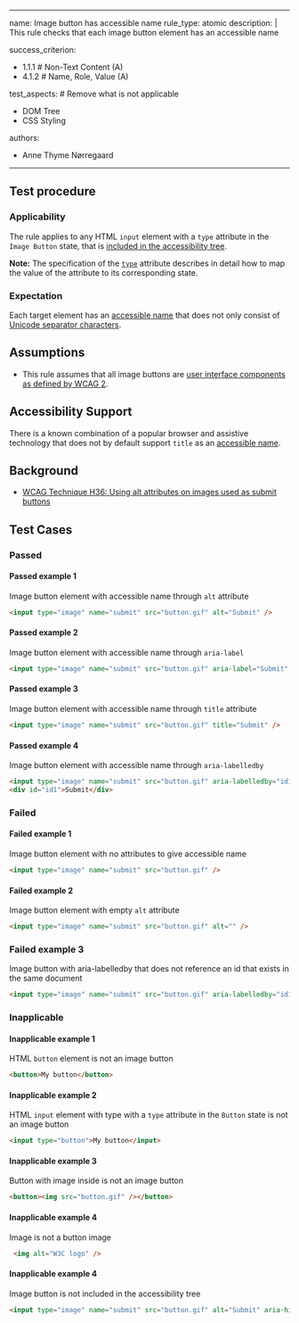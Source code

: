 
---
name: Image button has accessible name
rule_type: atomic
description: | 
  This rule checks that each image button element has an accessible name 

success_criterion: 
- 1.1.1 # Non-Text Content (A)
- 4.1.2 # Name, Role, Value (A)

test_aspects: # Remove what is not applicable
- DOM Tree
- CSS Styling

authors:
- Anne Thyme Nørregaard
---

## Test procedure

### Applicability

The rule applies to any HTML `input` element with a `type` attribute in the `Image Button` state, that is [included in the accessibility tree](#included-in-the-accessibility-tree).

**Note:** The specification of the [`type`](https://www.w3.org/TR/html/sec-forms.html#element-attrdef-input-type) attribute describes in detail how to map the value of the attribute to its corresponding state.

### Expectation

Each target element has an [accessible name](#accessible-name) that does not only consist of [Unicode separator characters](https://www.unicode.org/versions/Unicode11.0.0/ch04.pdf#G134153).

## Assumptions

- This rule assumes that all image buttons are [user interface components as defined by WCAG 2](https://www.w3.org/TR/WCAG21/#dfn-user-interface-components).

## Accessibility Support

There is a known combination of a popular browser and assistive technology that does not by default support `title` as an [accessible name](#accessible-name).

## Background

- [WCAG Technique H36: Using alt attributes on images used as submit buttons](https://www.w3.org/WAI/WCAG21/Techniques/html/H36)

## Test Cases

### Passed

#### Passed example 1

Image button element with accessible name through `alt` attribute

```html
<input type="image" name="submit" src="button.gif" alt="Submit" />
```

#### Passed example 2

Image button element with accessible name through `aria-label`

```html
<input type="image" name="submit" src="button.gif" aria-label="Submit" />
```

#### Passed example 3

Image button element with accessible name through `title` attribute

```html
<input type="image" name="submit" src="button.gif" title="Submit" />
```

#### Passed example 4

Image button element with accessible name through `aria-labelledby`

```html
<input type="image" name="submit" src="button.gif" aria-labelledby="id1" />
<div id="id1">Submit</div>
```

### Failed

#### Failed example 1

Image button element with no attributes to give accessible name

```html
<input type="image" name="submit" src="button.gif" />
```

#### Failed example 2

Image button element with empty `alt` attribute

```html
<input type="image" name="submit" src="button.gif" alt="" />
```

### Failed example 3

Image button with aria-labelledby that does not reference an id that exists in the same document

```html
<input type="image" name="submit" src="button.gif" aria-labelledby="id1" />
```

### Inapplicable

#### Inapplicable example 1

HTML `button` element is not an image button

```html
<button>My button</button>
```

#### Inapplicable example 2

HTML `input` element with type with a `type` attribute in the `Button` state is not an image button

```html
<input type="button">My button</input>
```

#### Inapplicable example 3

Button with image inside is not an image button

```html
<button><img src="button.gif" /></button>
```

#### Inapplicable example 4

Image is not a button image

```html
 <img alt="W3C logo" />
```

#### Inapplicable example 4

Image button is not included in the accessibility tree

```html
<input type="image" name="submit" src="button.gif" alt="Submit" aria-hidden="true" />
```
